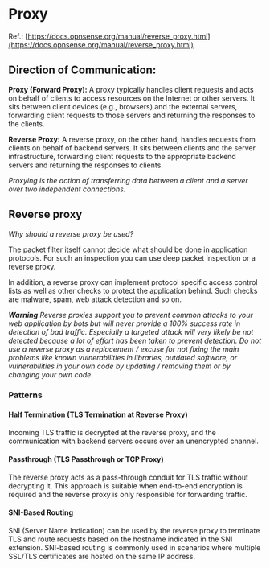 # Proxy
Ref.: [https://docs.opnsense.org/manual/reverse_proxy.html](https://docs.opnsense.org/manual/reverse_proxy.html)

## Direction of Communication:

__Proxy (Forward Proxy):__ A proxy typically handles client requests and acts on behalf of clients to access resources on the Internet or other servers. It sits between client devices (e.g., browsers) and the external servers, forwarding client requests to those servers and returning the responses to the clients.

__Reverse Proxy:__ A reverse proxy, on the other hand, handles requests from clients on behalf of backend servers. It sits between clients and the server infrastructure, forwarding client requests to the appropriate backend servers and returning the responses to clients.
    
_Proxying is the action of transferring data between a client and a server over two independent connections._

## Reverse proxy
_Why should a reverse proxy be used?_

The packet filter itself cannot decide what should be done in application protocols. For such an inspection you can use deep packet inspection or a reverse proxy.

In addition, a reverse proxy can implement protocol specific access control lists as well as other checks to protect the application behind. Such checks are malware, spam, web attack detection and so on.

___Warning___
_Reverse proxies support you to prevent common attacks to your web application by bots but will never provide a 100% success rate in detection of bad traffic. Especially a targeted attack will very likely be not detected because a lot of effort has been taken to prevent detection. Do not use a reverse proxy as a replacement / excuse for not fixing the main problems like known vulnerabilities in libraries, outdated software, or vulnerabilities in your own code by updating / removing them or by changing your own code._

### Patterns

#### Half Termination (TLS Termination at Reverse Proxy)
Incoming TLS traffic is decrypted at the reverse proxy, and the communication with backend servers occurs over an unencrypted channel.

#### Passthrough (TLS Passthrough or TCP Proxy)
The reverse proxy acts as a pass-through conduit for TLS traffic without decrypting it.
This approach is suitable when end-to-end encryption is required and the reverse proxy is only responsible for forwarding traffic.

#### SNI-Based Routing
SNI (Server Name Indication) can be used by the reverse proxy to terminate TLS and route requests based on the hostname indicated in the SNI extension.
SNI-based routing is commonly used in scenarios where multiple SSL/TLS certificates are hosted on the same IP address.
